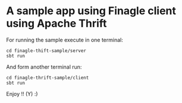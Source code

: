 # A sample app using Finagle client using Apache Thrift

For running the sample execute in one terminal:

	cd finagle-thift-sample/server
	sbt run

And form another terminal run:

	cd finagle-thrift-sample/client
	sbt run

Enjoy !! (Y) :)

